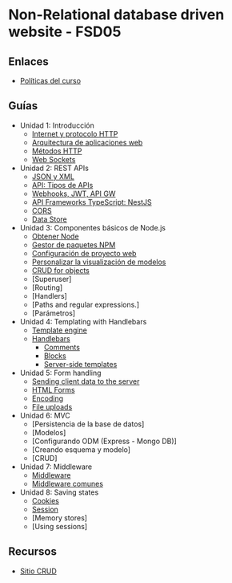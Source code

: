 # Non-Relational database driven website - FSD05

## Enlaces

  * [Políticas del curso](https://aulavirtual.espol.edu.ec/files/3607800/download?download_frd=1)

## Guías

* Unidad 1: Introducción  
  * [Internet y protocolo HTTP](guias/unidad1/guia1_1.md) 
  * [Arquitectura de aplicaciones web](guias/unidad1/guia1_2.md) 
  * [Métodos HTTP](guias/unidad1/guia1_3.md)
  * [Web Sockets](guias/unidad1/guia1_4.md)
* Unidad 2: REST APIs
  * [JSON y XML](guias/xml_json.md)
  * [API: Tipos de APIs](guias/tipos_apis.md)
  * [Webhooks, JWT, API GW](guias/webhooks_jwt_gw.md)
  * [API Frameworks TypeScript: NestJS](guias/typeScript.md)
  * [CORS](guias/cors.md)
  * [Data Store](guias/data_store.md)
* Unidad 3: Componentes básicos de Node.js
  * [Obtener Node](guias/guias2/guia2_1.md)
  * [Gestor de paquetes NPM](guias/guias2/guia2_2.md)
  * [Configuración de proyecto web](guias/guias2/guia2_3.md)
  * [Personalizar la visualización de modelos](guias/guias2/guia2_4.md)
  * [CRUD for objects](guias/guias2/guia2_5.md)
  * [Superuser]
  * [Routing]
  * [Handlers]
  * [Paths and regular expressions.]
  * [Parámetros]
* Unidad 4: Templating with Handlebars 
  * [Template engine](guias/guias3/guia3_1.md)
  * [Handlebars](guias/guias3/guia3_2/guia3_2.md)
    * [Comments](guias/guias3/guia3_2/guia3_2_1.md)
    * [Blocks](guias/guias3/guia3_2/guia3_2_2.md)
    * [Server-side templates](guias/guias3/guia3_2/guia3_2_3.md)
* Unidad 5: Form handling
  * [Sending client data to the server](guias/guias4/guia4_1.md)
  * [HTML Forms](guias/guias4/guia4_2.md)
  * [Encoding](guias/guias4/guia4_3.md)
  * [File uploads](guias/guias4/guia4_4.md)
* Unidad 6: MVC 
  * [Persistencia de la base de datos]
  * [Modelos]
  * [Configurando ODM (Express - Mongo DB)]
  * [Creando esquema y modelo]
  * [CRUD]
* Unidad 7: Middleware
  * [Middleware](guias/guias7/guia7_1.md)
  * [Middleware comunes](guias/guias7/guia7_2.md)
* Unidad 8: Saving states 
  * [Cookies](guias/guias6/guia6_1.md)
  * [Session](guias/guias6/guia6_2.md)
  * [Memory stores]
  * [Using sessions]



## Recursos
* [Sitio CRUD](guias/recursos/sitio-CRUD.rar)
